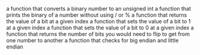 a function that converts a binary number to an unsigned int
a function that prints the binary of a number without using / or %
a function that returns the value of a bit at a given index
a function that sets the value of a bit to 1 at a given index
a function that sets the value of a bit to 0 at a given index
a function that returns the number of bits you would need to flip to get from one number to another
a function that checks for big endian and little endian
